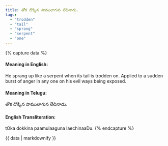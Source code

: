```yaml
---
title: తోక దొక్కిన పాములాగున లేచినాడు.
tags:
  - "trodden"
  - "tail"
  - "sprang"
  - "serpent"
  - "one"
---
```


{% capture data %}
#### Meaning in English:
He sprang up like a serpent when its tail is trodden on.
Applied to a sudden burst of anger in any one on his evil ways being exposed.

#### Meaning in Telugu:
తోక దొక్కిన పాములాగున లేచినాడు.

#### English Transliteration:
tOka dokkina paamulaaguna laechinaaDu.
{% endcapture %}

{{ data | markdownify }}

